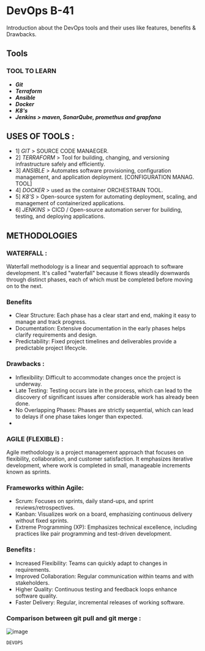 # DevOps B-41
  Introduction about the DevOps tools and their uses like features, benefits & Drawbacks.

## Tools

### TOOL TO LEARN
- ***Git*** 
- ***Terraform***
- ***Ansible***
- ***Docker***
- ***K8's***
- ***Jenkins > maven, SonarQube, promethus and grapfana***

## USES OF TOOLS :

- 1] *GIT* > SOURCE CODE MANAEGER.
- 2] *TERRAFORM* > Tool for building, changing, and versioning infrastructure safely and efficiently.
- 3] *ANSIBLE* > Automates software provisioning, configuration management, and application deployment. [CONFIGURATION MANAG. TOOL]
- 4] *DOCKER* > used as the container ORCHESTRAIN TOOL.
- 5] *K8'S* > Open-source system for automating deployment, scaling, and management of containerized applications.
- 6] *JENKINS* >  CICD / Open-source automation server for building, testing, and deploying applications.

## METHODOLOGIES

### WATERFALL : 
Waterfall methodology is a linear and sequential approach to software development. It's called "waterfall" because it flows steadily downwards through distinct phases, each of which must be completed before moving on to the next.

### Benefits
- Clear Structure: Each phase has a clear start and end, making it easy to manage and track progress.
- Documentation: Extensive documentation in the early phases helps clarify requirements and design.
- Predictability: Fixed project timelines and deliverables provide a predictable project lifecycle.
### Drawbacks :
- Inflexibility: Difficult to accommodate changes once the project is underway.
- Late Testing: Testing occurs late in the process, which can lead to the discovery of significant issues after considerable work has already been done.
- No Overlapping Phases: Phases are strictly sequential, which can lead to delays if one phase takes longer than expected.
- 
### AGILE (FLEXIBLE) : 
Agile methodology is a project management approach that focuses on flexibility, collaboration, and customer satisfaction. It emphasizes iterative development, where work is completed in small, manageable increments known as sprints.

### Frameworks within Agile:
- Scrum: Focuses on sprints, daily stand-ups, and sprint reviews/retrospectives.
- Kanban: Visualizes work on a board, emphasizing continuous delivery without fixed sprints.
- Extreme Programming (XP): Emphasizes technical excellence, including practices like pair programming and test-driven development.
### Benefits :
- Increased Flexibility: Teams can quickly adapt to changes in requirements.
- Improved Collaboration: Regular communication within teams and with stakeholders.
- Higher Quality: Continuous testing and feedback loops enhance software quality.
- Faster Delivery: Regular, incremental releases of working software.

### Comparison between git pull and git merge :

![image](https://github.com/user-attachments/assets/ca302a85-c496-4803-bdb0-c0835725d3b9)

<code style="color : name_color">DEVOPS</code>

